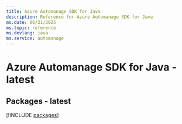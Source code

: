 ```yaml
---
title: Azure Automanage SDK for Java
description: Reference for Azure Automanage SDK for Java
ms.date: 06/21/2025
ms.topic: reference
ms.devlang: java
ms.service: automanage
---
```

# Azure Automanage SDK for Java - latest
## Packages - latest
[!INCLUDE [packages](automanage-index.md)]